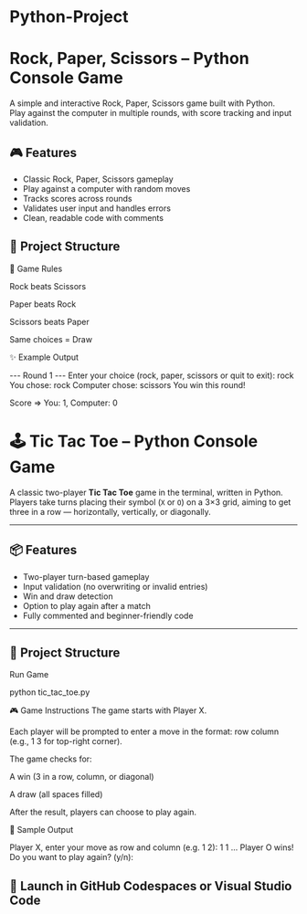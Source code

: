 # Python-Project
# Rock, Paper, Scissors – Python Console Game

A simple and interactive Rock, Paper, Scissors game built with Python.  
Play against the computer in multiple rounds, with score tracking and input validation.

## 🎮 Features

- Classic Rock, Paper, Scissors gameplay
- Play against a computer with random moves
- Tracks scores across rounds
- Validates user input and handles errors
- Clean, readable code with comments

## 📂 Project Structure

🧠 Game Rules

Rock beats Scissors

Paper beats Rock

Scissors beats Paper

Same choices = Draw

✨ Example Output

--- Round 1 ---
Enter your choice (rock, paper, scissors or quit to exit): rock
You chose: rock
Computer chose: scissors
You win this round!

Score => You: 1, Computer: 0

# 🕹️ Tic Tac Toe – Python Console Game

A classic two-player **Tic Tac Toe** game in the terminal, written in Python.  
Players take turns placing their symbol (`X` or `O`) on a 3×3 grid, aiming to get three in a row — horizontally, vertically, or diagonally.

---

## 📦 Features

- Two-player turn-based gameplay
- Input validation (no overwriting or invalid entries)
- Win and draw detection
- Option to play again after a match
- Fully commented and beginner-friendly code

---

## 📂 Project Structure

Run Game

python tic_tac_toe.py

🎮 Game Instructions
The game starts with Player X.

Each player will be prompted to enter a move in the format:
row column (e.g., 1 3 for top-right corner).

The game checks for:

A win (3 in a row, column, or diagonal)

A draw (all spaces filled)

After the result, players can choose to play again.

📸 Sample Output 

Player X, enter your move as row and column (e.g. 1 2): 1 1
...
Player O wins!
Do you want to play again? (y/n):

## 🚀 Launch in GitHub Codespaces or Visual Studio Code






